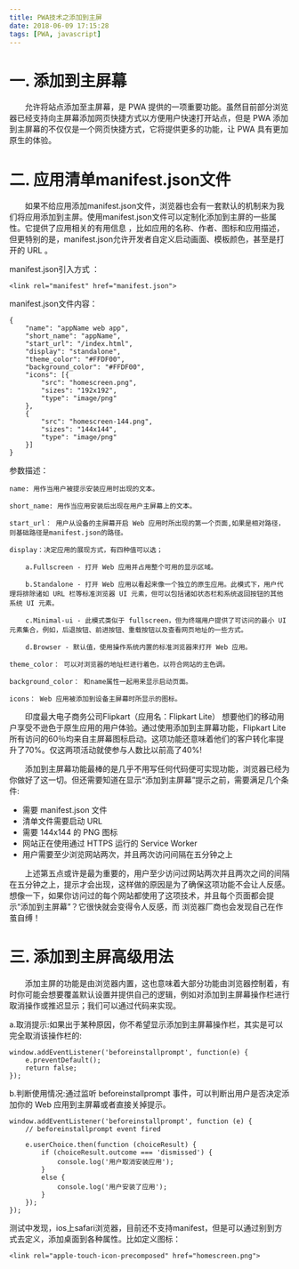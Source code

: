 ```yaml
---
title: PWA技术之添加到主屏
date: 2018-06-09 17:15:28
tags: [PWA, javascript]
---
```


# 一. 添加到主屏幕

&emsp;&emsp;允许将站点添加至主屏幕，是 PWA 提供的一项重要功能。虽然目前部分浏览器已经支持向主屏幕添加网页快捷方式以方便用户快速打开站点，但是 PWA 添加到主屏幕的不仅仅是一个网页快捷方式，它将提供更多的功能，让 PWA 具有更加原生的体验。

<!--more-->

# 二. 应用清单manifest.json文件

&emsp;&emsp;如果不给应用添加manifest.json文件，浏览器也会有一套默认的机制来为我们将应用添加到主屏。使用manifest.json文件可以定制化添加到主屏的一些属性。它提供了应用相关的有用信息 ，比如应用的名称、作者、图标和应用描述，但更特别的是，manifest.json允许开发者自定义启动画面、模板颜色，甚至是打开的 URL 。

manifest.json引入方式  ：

```
<link rel="manifest" href="manifest.json">
```

manifest.json文件内容：

```
{
    "name": "appName web app",
    "short_name": "appName",
    "start_url": "/index.html",
    "display": "standalone",
    "theme_color": "#FFDF00",
    "background_color": "#FFDF00",
    "icons": [{
        "src": "homescreen.png",
        "sizes": "192x192",
        "type": "image/png"
    },
    {
        "src": "homescreen-144.png",
        "sizes": "144x144",
        "type": "image/png"
    }]
}
```

参数描述：

    name: 用作当用户被提示安装应用时出现的文本。

    short_name: 用作当应用安装后出现在用户主屏幕上的文本。

    start_url： 用户从设备的主屏幕开启 Web 应用时所出现的第一个页面,如果是相对路径，则基础路径是manifest.json的路径。

    display：决定应用的展现方式，有四种值可以选；

        a.Fullscreen - 打开 Web 应用并占用整个可用的显示区域。

        b.Standalone - 打开 Web 应用以看起来像一个独立的原生应用。此模式下，用户代理将排除诸如 URL 栏等标准浏览器 UI 元素，但可以包括诸如状态栏和系统返回按钮的其他系统 UI 元素。

        c.Minimal-ui - 此模式类似于 fullscreen，但为终端用户提供了可访问的最小 UI 元素集合，例如，后退按钮、前进按钮、重载按钮以及查看网页地址的一些方式。

        d.Browser - 默认值，使用操作系统内置的标准浏览器来打开 Web 应用。

    theme_color： 可以对浏览器的地址栏进行着色，以符合网站的主色调。

    background_color： 和name属性一起用来显示启动页面。

    icons： Web 应用被添加到设备主屏幕时所显示的图标。

&emsp;&emsp;印度最大电子商务公司Flipkart（应用名：Flipkart Lite） 想要他们的移动用户享受不逊色于原生应用的用户体验。通过使用添加到主屏幕功能，Flipkart Lite 所有访问的60％均来自主屏幕图标启动。这项功能还意味着他们的客户转化率提升了70%。仅这两项活动就使参与人数比以前高了40%!

&emsp;&emsp;添加到主屏幕功能最棒的是几乎不用写任何代码便可实现功能，浏览器已经为你做好了这一切。但还需要知道在显示“添加到主屏幕”提示之前，需要满足几个条件:

+ 需要 manifest.json 文件
+ 清单文件需要启动 URL
+ 需要 144x144 的 PNG 图标
+ 网站正在使用通过 HTTPS 运行的 Service Worker
+ 用户需要至少浏览网站两次，并且两次访问间隔在五分钟之上

&emsp;&emsp;上述第五点或许是最为重要的，用户至少访问过网站两次并且两次之间的间隔在五分钟之上，提示才会出现，这样做的原因是为了确保这项功能不会让人反感。想像一下，如果你访问过的每个网站都使用了这项技术，并且每个页面都会提示“添加到主屏幕”？它很快就会变得令人反感，而 浏览器厂商也会发现自己在作茧自缚！

# 三. 添加到主屏高级用法

&emsp;&emsp;添加主屏的功能是由浏览器内置，这也意味着大部分功能由浏览器控制着，有时你可能会想要覆盖默认设置并提供自己的逻辑，例如对添加到主屏幕操作栏进行取消操作或推迟显示；我们可以通过代码来实现。

a.取消提示:如果出于某种原因，你不希望显示添加到主屏幕操作栏，其实是可以完全取消该操作栏的:

```
window.addEventListener('beforeinstallprompt', function(e) {
    e.preventDefault();
    return false;
});
```

b.判断使用情况:通过监听 beforeinstallprompt 事件，可以判断出用户是否决定添加你的 Web 应用到主屏幕或者直接关掉提示。

```
window.addEventListener('beforeinstallprompt', function (e) {
    // beforeinstallprompt event fired

    e.userChoice.then(function (choiceResult) {
        if (choiceResult.outcome === 'dismissed') {
            console.log('用户取消安装应用');
        }
        else {
            console.log('用户安装了应用');
        }
    });
});
```

测试中发现，ios上safari浏览器，目前还不支持manifest，但是可以通过别到方式去定义，添加桌面到各种属性。比如定义图标：

```
<link rel="apple-touch-icon-precomposed" href="homescreen.png">
```